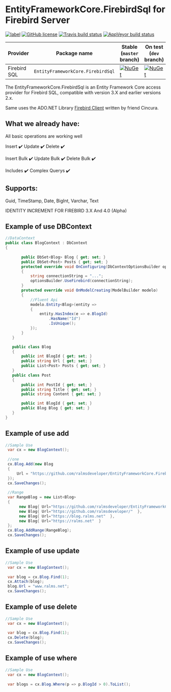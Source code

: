 
EntityFrameworkCore.FirebirdSql for Firebird Server
=====================
[![label](https://img.shields.io/github/issues-raw/badges/shields/website.svg?style=plastic)](https://github.com/ralmsdeveloper/EntityFrameworkCore.FirebirdSql)
[![GitHub license](https://img.shields.io/badge/license-GPLv2-blue.svg)](https://raw.githubusercontent.com/ralmsdeveloper/EntityFrameworkCore.FirebirdSql/master/LICENSE) [![Travis build status](https://img.shields.io/travis/ralmsdeveloper/EntityFrameworkCore.FirebirdSQL.svg?label=travis-ci&branch=dev&style=plastic)](https://travis-ci.org/ralmsdeveloper/EntityFrameworkCore.FirebirdSQL/branches)
[![AppVeyor build status](https://img.shields.io/appveyor/ci/ralmsdeveloper/EntityFrameworkCore-FirebirdSQL/master.svg?label=appveyor&style=plastic)](https://ci.appveyor.com/project/ralmsdeveloper/entityframeworkcore-firebirdsql/branch/master)  



Provider               | Package name                              | Stable (`master` branch)    | On test (`dev` branch)
-----------------------|-------------------------------------------|-----------------------------|-------------------------
Firebird SQL           | `EntityFrameworkCore.FirebirdSql` | [![NuGet](https://img.shields.io/nuget/v/EntityFrameworkCore.FirebirdSql.svg?style=flat-square&label=nuget)](https://www.nuget.org/packages/EntityFrameworkCore.FirebirdSql/) |  [![NuGet](https://img.shields.io/nuget/vpre/EntityFrameworkCore.FirebirdSql.svg?style=flat-square&label=nuget)](https://www.nuget.org/packages/EntityFrameworkCore.FirebirdSql/)


The EntityFrameworkCore.FirebirdSql is an Entity Framework Core access provider for Firebird SQL, compatible with version 3.X and earlier versions 2.x.

Same uses the ADO.NET Library  [Firebird Client](https://github.com/cincuranet/FirebirdSql.Data.FirebirdClient)  written by friend Cincura.


##  What we already have:
All basic operations are working well

Insert :heavy_check_mark: Update  :heavy_check_mark: Delete :heavy_check_mark:

Insert Bulk :heavy_check_mark: Update Bulk :heavy_check_mark: Delete Bulk :heavy_check_mark:

Includes :heavy_check_mark: Complex Querys :heavy_check_mark: 

##  Supports: 
Guid, TimeStamp, Date, BigInt, Varchar, Text

IDENTITY INCREMENT FOR FIREBIRD 3.X And 4.0 (Alpha)




## Example of use DBContext

 ```csharp
 //DataContext
 public class BlogContext : DbContext
 {
        
        public DbSet<Blog> Blog { get; set; }
        public DbSet<Post> Posts { get; set; }
        protected override void OnConfiguring(DbContextOptionsBuilder optionsBuilder)
        { 
            string connectionString = "...";
            optionsBuilder.UseFirebird(connectionString);   
        }
        protected override void OnModelCreating(ModelBuilder modelo)
        {
            //Fluent Api
            modelo.Entity<Blog>(entity =>
            {
                entity.HasIndex(e => e.BlogId)
                    .HasName("Id")
                    .IsUnique();
            });
        }
    }

    public class Blog
    {
        public int BlogId { get; set; }
        public string Url { get; set; } 
        public List<Post> Posts { get; set; }
    }
    public class Post
    {
        public int PostId { get; set; }
        public string Title { get; set; }
        public string Content { get; set; }

        public int BlogId { get; set; }
        public Blog Blog { get; set; }
    }
 }     
```

## Example of use add
```csharp
//Sample Use
 var cx = new BlogContext();  
 
 //one
 cx.Blog.Add(new Blog
 {
     Url = "https://github.com/ralmsdeveloper/EntityFrameworkCore.FirebirdSql"
 });
 cx.SaveChanges();
 
 //Range
 var RangeBlog = new List<Blog>
 {
      new Blog{ Url="https://github.com/ralmsdeveloper/EntityFrameworkCore.FirebirdSql"  },
      new Blog{ Url="https://github.com/ralmsdeveloper/"  },
      new Blog{ Url="https://blog.ralms.net"  },
      new Blog{ Url="https://ralms.net"  } 
 };
 cx.Blog.AddRange(RangeBlog);
 cx.SaveChanges();
```

## Example of use update
```csharp
//Sample Use
 var cx = new BlogContext();  
  
 var blog = cx.Blog.Find(1);
 cx.Attach(blog);
 blog.Url = "www.ralms.net";
 cx.SaveChanges(); 
```

## Example of use delete
```csharp
//Sample Use
 var cx = new BlogContext();  
  
 var blog = cx.Blog.Find(1);
 cx.Delete(blog); 
 cx.SaveChanges(); 
```
## Example of use where
```csharp
//Sample Use
 var cx = new BlogContext();  
  
 var blogs = cx.Blog.Where(p => p.BlogId > 0).ToList(); 
```
